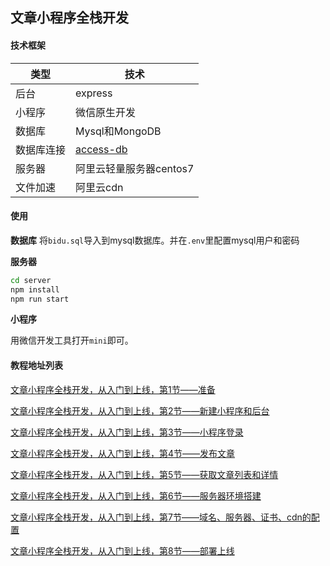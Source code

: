 ## 文章小程序全栈开发  

#### 技术框架   
|类型|技术|
| -- | --|
|后台|express|
|小程序|微信原生开发|
|数据库|Mysql和MongoDB|
|数据库连接|[access-db](https://github.com/zomem/access-db)|
|服务器|阿里云轻量服务器centos7|
|文件加速|阿里云cdn|
  
  
#### 使用  

**数据库**
将`bidu.sql`导入到mysql数据库。并在`.env`里配置mysql用户和密码  
  
**服务器**  
  
```bash
cd server
npm install
npm run start
```
  
**小程序**  
  
用微信开发工具打开`mini`即可。
  


#### 教程地址列表  
  
[文章小程序全栈开发，从入门到上线，第1节——准备](https://segmentfault.com/a/1190000040775333)  
  
[文章小程序全栈开发，从入门到上线，第2节——新建小程序和后台](https://segmentfault.com/a/1190000040775343)  
  
[文章小程序全栈开发，从入门到上线，第3节——小程序登录](https://segmentfault.com/a/1190000040775346)  
  
[文章小程序全栈开发，从入门到上线，第4节——发布文章](https://segmentfault.com/a/1190000040775354)  
  
[文章小程序全栈开发，从入门到上线，第5节——获取文章列表和详情](https://segmentfault.com/a/1190000040775357)  
  
[文章小程序全栈开发，从入门到上线，第6节——服务器环境搭建](https://segmentfault.com/a/1190000040775373)  
  
[文章小程序全栈开发，从入门到上线，第7节——域名、服务器、证书、cdn的配置](https://segmentfault.com/a/1190000040775393)  
  
[文章小程序全栈开发，从入门到上线，第8节——部署上线](https://segmentfault.com/a/1190000040775407)  
  